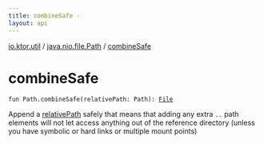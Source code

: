 ```yaml
---
title: combineSafe - 
layout: api
---
```


<div class='api-docs-breadcrumbs'><a href="../index.html">io.ktor.util</a> / <a href="index.html">java.nio.file.Path</a> / <a href="./combine-safe.html">combineSafe</a></div>

# combineSafe

<div class="signature"><code><span class="keyword">fun </span><span class="identifier">Path</span><span class="symbol">.</span><span class="identifier">combineSafe</span><span class="symbol">(</span><span class="parameterName" id="io.ktor.util$combineSafe(java.nio.file.Path, java.nio.file.Path)/relativePath">relativePath</span><span class="symbol">:</span>&nbsp;<span class="identifier">Path</span><span class="symbol">)</span><span class="symbol">: </span><a href="http://docs.oracle.com/javase/6/docs/api/java/io/File.html"><span class="identifier">File</span></a></code></div>

Append a <a href="combine-safe.html#io.ktor.util$combineSafe(java.nio.file.Path, java.nio.file.Path)/relativePath">relativePath</a> safely that means that adding any extra <code>..</code> path elements will not let
access anything out of the reference directory (unless you have symbolic or hard links or multiple mount points)

